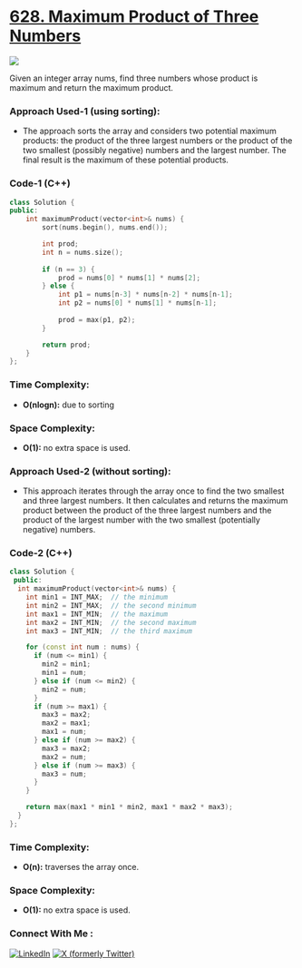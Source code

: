 # [628. Maximum Product of Three Numbers](https://leetcode.com/problems/maximum-product-of-three-numbers/)

![](https://badgen.net/badge/Level/Easy/green)

Given an integer array nums, find three numbers whose product is maximum and return the maximum product.

### Approach Used-1 (using sorting):

-   The approach sorts the array and considers two potential maximum products: the product of the three largest numbers or the product of the two smallest (possibly negative) numbers and the largest number. The final result is the maximum of these potential products.

### Code-1 (C++)

```cpp
class Solution {
public:
    int maximumProduct(vector<int>& nums) {
        sort(nums.begin(), nums.end());

        int prod;
        int n = nums.size();
        
        if (n == 3) {
            prod = nums[0] * nums[1] * nums[2];
        } else {
            int p1 = nums[n-3] * nums[n-2] * nums[n-1];
            int p2 = nums[0] * nums[1] * nums[n-1];
            
            prod = max(p1, p2);
        }

        return prod;
    }
};
```

### Time Complexity:
- **O(nlogn):** due to sorting

### Space Complexity:
- **O(1):** no extra space is used.

### Approach Used-2 (without sorting):

-   This approach iterates through the array once to find the two smallest and three largest numbers. It then calculates and returns the maximum product between the product of the three largest numbers and the product of the largest number with the two smallest (potentially negative) numbers.

### Code-2 (C++)

```cpp
class Solution {
 public:
  int maximumProduct(vector<int>& nums) {
    int min1 = INT_MAX;  // the minimum
    int min2 = INT_MAX;  // the second minimum
    int max1 = INT_MIN;  // the maximum
    int max2 = INT_MIN;  // the second maximum
    int max3 = INT_MIN;  // the third maximum

    for (const int num : nums) {
      if (num <= min1) {
        min2 = min1;
        min1 = num;
      } else if (num <= min2) {
        min2 = num;
      }
      if (num >= max1) {
        max3 = max2;
        max2 = max1;
        max1 = num;
      } else if (num >= max2) {
        max3 = max2;
        max2 = num;
      } else if (num >= max3) {
        max3 = num;
      }
    }

    return max(max1 * min1 * min2, max1 * max2 * max3);
  }
};
```

### Time Complexity:
- **O(n):** traverses the array once.

### Space Complexity:
- **O(1):** no extra space is used.

### Connect With Me : 

<a href="https://www.linkedin.com/in/shivam-ray-b4306524a/" target="_blank"><img src="https://img.shields.io/badge/LinkedIn-0077B5?style=for-the-badge&logo=linkedin&logoColor=white" alt="LinkedIn"></a>
<a href="https://x.com/rai_shivam11/" target="_blank"><img src="https://img.shields.io/badge/Twitter-1DA1F2?style=for-the-badge&logo=twitter&logoColor=white" alt="X (formerly Twitter)">
</a>